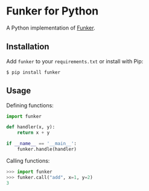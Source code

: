 # Funker for Python

A Python implementation of [Funker](https://github.com/bfirsh/funker).

## Installation

Add `funker` to your `requirements.txt` or install with Pip:

    $ pip install funker

## Usage

Defining functions:

```python
import funker

def handler(x, y):
    return x + y

if __name__ == '__main__':
    funker.handle(handler)
```

Calling functions:

```python
>>> import funker
>>> funker.call("add", x=1, y=2)
3
```
